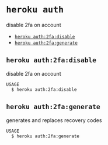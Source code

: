`heroku auth`
=============

disable 2fa on account

* [`heroku auth:2fa:disable`](#heroku-auth-2-fadisable)
* [`heroku auth:2fa:generate`](#heroku-auth-2-fagenerate)

## `heroku auth:2fa:disable`

disable 2fa on account

```
USAGE
  $ heroku auth:2fa:disable
```

## `heroku auth:2fa:generate`

generates and replaces recovery codes

```
USAGE
  $ heroku auth:2fa:generate
```
